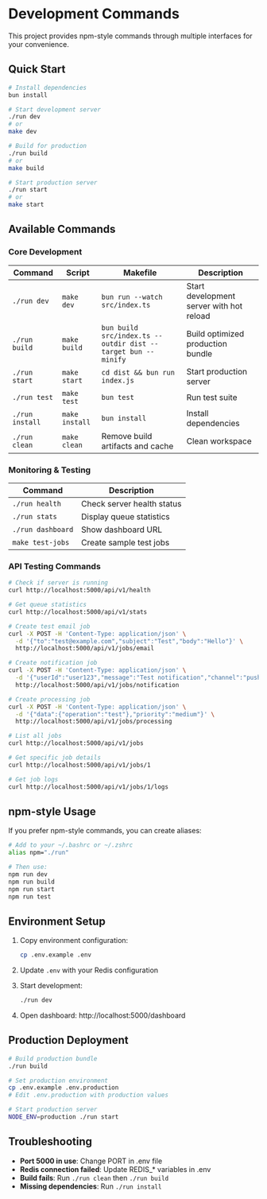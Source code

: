 # Development Commands

This project provides npm-style commands through multiple interfaces for your convenience.

## Quick Start

```bash
# Install dependencies
bun install

# Start development server
./run dev
# or
make dev

# Build for production
./run build
# or
make build

# Start production server
./run start
# or
make start
```

## Available Commands

### Core Development

| Command | Script | Makefile | Description |
|---------|--------|----------|-------------|
| `./run dev` | `make dev` | `bun run --watch src/index.ts` | Start development server with hot reload |
| `./run build` | `make build` | `bun build src/index.ts --outdir dist --target bun --minify` | Build optimized production bundle |
| `./run start` | `make start` | `cd dist && bun run index.js` | Start production server |
| `./run test` | `make test` | `bun test` | Run test suite |
| `./run install` | `make install` | `bun install` | Install dependencies |
| `./run clean` | `make clean` | Remove build artifacts and cache | Clean workspace |

### Monitoring & Testing

| Command | Description |
|---------|-------------|
| `./run health` | Check server health status |
| `./run stats` | Display queue statistics |
| `./run dashboard` | Show dashboard URL |
| `make test-jobs` | Create sample test jobs |

### API Testing Commands

```bash
# Check if server is running
curl http://localhost:5000/api/v1/health

# Get queue statistics
curl http://localhost:5000/api/v1/stats

# Create test email job
curl -X POST -H 'Content-Type: application/json' \
  -d '{"to":"test@example.com","subject":"Test","body":"Hello"}' \
  http://localhost:5000/api/v1/jobs/email

# Create notification job
curl -X POST -H 'Content-Type: application/json' \
  -d '{"userId":"user123","message":"Test notification","channel":"push"}' \
  http://localhost:5000/api/v1/jobs/notification

# Create processing job
curl -X POST -H 'Content-Type: application/json' \
  -d '{"data":{"operation":"test"},"priority":"medium"}' \
  http://localhost:5000/api/v1/jobs/processing

# List all jobs
curl http://localhost:5000/api/v1/jobs

# Get specific job details
curl http://localhost:5000/api/v1/jobs/1

# Get job logs
curl http://localhost:5000/api/v1/jobs/1/logs
```

## npm-style Usage

If you prefer npm-style commands, you can create aliases:

```bash
# Add to your ~/.bashrc or ~/.zshrc
alias npm="./run"

# Then use:
npm run dev
npm run build
npm run start
npm run test
```

## Environment Setup

1. Copy environment configuration:
   ```bash
   cp .env.example .env
   ```

2. Update `.env` with your Redis configuration

3. Start development:
   ```bash
   ./run dev
   ```

4. Open dashboard: http://localhost:5000/dashboard

## Production Deployment

```bash
# Build production bundle
./run build

# Set production environment
cp .env.example .env.production
# Edit .env.production with production values

# Start production server
NODE_ENV=production ./run start
```

## Troubleshooting

- **Port 5000 in use**: Change PORT in .env file
- **Redis connection failed**: Update REDIS_* variables in .env
- **Build fails**: Run `./run clean` then `./run build`
- **Missing dependencies**: Run `./run install`